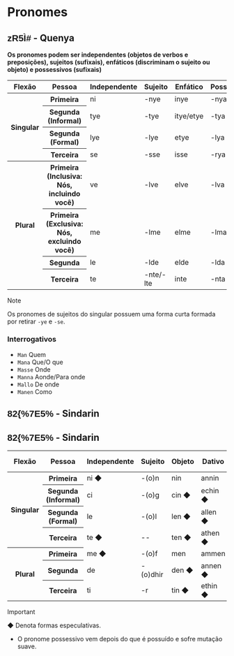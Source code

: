 # Pronomes

## <span style="font-family: 'Tengwar Annatar', sans-serif;">zR5Ì#</span> - Quenya

**Os pronomes podem ser independentes (objetos de verbos e preposições), sujeitos (sufixais), enfáticos (discriminam o sujeito ou objeto) e possessivos (sufixais)**

<table>
	<thead>
		<tr>
			<th>Flexão</th>
			<th>Pessoa</th>
			<th>Independente</th>
			<th>Sujeito</th>
			<th>Enfático</th>
			<th>Possessivo</th>
		</tr>
	</thead>
	<tr>
		<th rowspan="4">Singular</th>
		<th>Primeira</th>
		<td>ni</td>
		<td>-nye</td>
		<td>inye</td>
		<td>-nya</td>
	</tr>
	<tr>
		<th>Segunda (Informal)</th>
		<td>tye</td>
		<td>-tye</td>
		<td>itye/etye</td>
		<td>-tya</td>
	</tr>
	<tr>
		<th>Segunda (Formal)</th>
		<td>lye</td>
		<td>-lye</td>
		<td>etye</td>
		<td>-lya</td>
	</tr>
	<tr>
		<th>Terceira</th>
		<td>se</td>
		<td>-sse</td>
		<td>isse</td>
		<td>-rya</td>
	</tr>
	<tr>
		<th rowspan="4">Plural</th>
		<th>Primeira (Inclusiva: Nós, incluindo você)</th>
		<td>ve</td>
		<td>-lve</td>
		<td>elve</td>
		<td>-lva</td>
	</tr>
	<tr>
		<th>Primeira (Exclusiva: Nós, excluindo você)</th>
		<td>me</td>
		<td>-lme</td>
		<td>elme</td>
		<td>-lma</td>
	</tr>
	<tr>
		<th>Segunda</th>
		<td>le</td>
		<td>-lde</td>
		<td>elde</td>
		<td>-lda</td>
	</tr>
	<tr>
		<th>Terceira</th>
		<td>te</td>
		<td>-nte/-lte</td>
		<td>inte</td>
		<td>-nta</td>
	</tr>
</table>

> [!NOTE]
> Os pronomes de sujeitos do singular possuem uma forma curta formada por retirar `-ye` e `-se`.

### Interrogativos

-   `Man` Quem
-   `Mana` Que/O que
-   `Masse` Onde
-   `Manna` Aonde/Para onde
-   `Mallo` De onde
-   `Manen` Como

## <span style="font-family: 'Tengwar Annatar', sans-serif;">82\{\%7E5\%</span> - Sindarin

## <span style="font-family: 'Tengwar Annatar', sans-serif;">82\{%7E5%</span> - Sindarin

<table>
	<thead>
		<tr>
			<th>Flexão</th>
			<th>Pessoa</th>
			<th>Independente</th>
			<th>Sujeito</th>
			<th>Objeto</th>
			<th>Dativo</th>
			<th>Adjetivo Possessivo</th>
		</tr>
	</thead>
	<tr>
		<th rowspan="4">Singular</th>
		<th>Primeira</th>
		<td>ni ◆</td>
		<td>-(o)n</td>
		<td>nin</td>
		<td>annin</td>
		<td>nín</td>
	</tr>
	<tr>
		<th>Segunda (Informal)</th>
		<td>ci</td>
		<td>-(o)g</td>
		<td>cin ◆</td>
		<td>echin ◆</td>
		<td>cín ◆</td>
	</tr>
	<tr>
		<th>Segunda (Formal)</th>
		<td>le</td>
		<td>-(o)l</td>
		<td>len ◆</td>
		<td>allen ◆</td>
		<td>lín</td>
	</tr>
	<tr>
		<th>Terceira</th>
		<td>te ◆</td>
		<td>--</td>
		<td>ten ◆</td>
		<td>athen ◆</td>
		<td>tín</td>
	</tr>
	<tr>
		<th rowspan="3">Plural</th>
		<th>Primeira</th>
		<td>me ◆</td>
		<td>-(o)f</td>
		<td>men</td>
		<td>ammen</td>
		<td>mín</td>
	</tr>
	<tr>
		<th>Segunda</th>
		<td>de</td>
		<td>-(o)dhir</td>
		<td>den ◆</td>
		<td>annen ◆</td>
		<td>dín ◆</td>
	</tr>
	<tr>
		<th>Terceira</th>
		<td>ti</td>
		<td>-r</td>
		<td>tin ◆</td>
		<td>ethin ◆</td>
		<td>tín ◆</td>
	</tr>
</table>

> [!IMPORTANT]
> ◆ Denota formas especulativas.

-   O pronome possessivo vem depois do que é possuído e sofre mutação suave.
